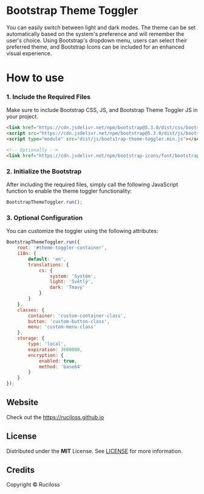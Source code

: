 # Bootstrap Theme Toggler

You can easily switch between light and dark modes. 
The theme can be set automatically based on the system's preference and will remember the user's choice. 
Using Bootstrap's dropdown menu, users can select their preferred theme, and Bootstrap Icons can be included for an enhanced visual experience.

# How to use

### 1. Include the Required Files
Make sure to include Bootstrap CSS, JS, and Bootstrap Theme Toggler JS in your project.

```html
<link href="https://cdn.jsdelivr.net/npm/bootstrap@5.3.0/dist/css/bootstrap.min.css" rel="stylesheet">
<script src="https://cdn.jsdelivr.net/npm/bootstrap@5.3.0/dist/js/bootstrap.bundle.min.js"></script>
<script type="module" src="dist/js/bootstrap-theme-toggler.min.js"></script>

<!-- Optionally -->
<link href="https://cdn.jsdelivr.net/npm/bootstrap-icons/font/bootstrap-icons.css" rel="stylesheet">
```

### 2. Initialize the Bootstrap
After including the required files, simply call the following JavaScript function to enable the theme toggler functionality:

```javascript
BootstrapThemeToggler.run();
```

### 3. Optional Configuration
You can customize the toggler using the following attributes:

```javascript
BootstrapThemeToggler.run({
    root: '#theme-toggler-container', 
    i18n: {
        default: 'en', 
        translations: {
            cs: {
                system: 'Systém',
                light: 'Světlý',
                dark: 'Tmavý'
            }
        }
    },
    classes: {
        container: 'custom-container-class',
        button: 'custom-button-class',
        menu: 'custom-menu-class'
    },
    storage: {
        type: 'local', 
        expiration: 3600000,
        encryption: {
            enabled: true,
            method: 'base64' 
        }
    }
});
```

## Website

Check out the https://ruciloss.github.io

## License

Distributed under the **MIT** License. See [LICENSE](https://opensource.org/license/mit) for more information.

## Credits

Copyright © Ruciloss
